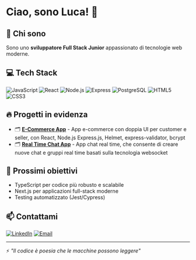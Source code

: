 # Ciao, sono Luca! 👋

## 🚀 Chi sono
Sono uno **sviluppatore Full Stack Junior** appassionato di tecnologie web moderne.

## 💻 Tech Stack
![JavaScript](https://img.shields.io/badge/-JavaScript-F7DF1E?style=flat-square&logo=javascript&logoColor=black)
![React](https://img.shields.io/badge/-React-61DAFB?style=flat-square&logo=react&logoColor=black)
![Node.js](https://img.shields.io/badge/-Node.js-339933?style=flat-square&logo=node.js&logoColor=white)
![Express](https://img.shields.io/badge/-Express-000000?style=flat-square&logo=express&logoColor=white)
![PostgreSQL](https://img.shields.io/badge/-PostgreSQL-336791?style=flat-square&logo=postgresql&logoColor=white)
![HTML5](https://img.shields.io/badge/-HTML5-E34F26?style=flat-square&logo=html5&logoColor=white)
![CSS3](https://img.shields.io/badge/-CSS3-1572B6?style=flat-square&logo=css3&logoColor=white)

## 🔥 Progetti in evidenza
- 🗂️ **[E-Commerce App](https://github.com/JustKelu/e-commerce-app)** - App e-commerce con doppia UI per customer e seller, con React, Node.js Express.js, Helmet, express-validator, bcrypt
- 🗂️ **[Real Time Chat App](https://github.com/JustKelu/chat-app)** - App chat real time, che consente di creare nuove chat e gruppi real time basati sulla tecnologia websocket

## 🌱 Prossimi obiettivi
- TypeScript per codice più robusto e scalabile
- Next.js per applicazioni full-stack moderne  
- Testing automatizzato (Jest/Cypress)

## 📫 Contattami
[![LinkedIn](https://img.shields.io/badge/-LinkedIn-0A66C2?style=flat-square&logo=linkedin&logoColor=white)](https://www.linkedin.com/in/luca-oliva-0281b6222)
[![Email](https://img.shields.io/badge/-Email-EA4335?style=flat-square&logo=gmail&logoColor=white)](mailto:luca.oliva.dev@gmail.com)

---
⚡ *"Il codice è poesia che le macchine possono leggere"*
